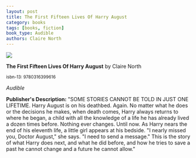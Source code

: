 ```yaml
---
layout: post
title: The First Fifteen Lives Of Harry August
category: books
tags: [books, fiction]
book_type: Audible
authors: Claire North
---
```


<img src="http://books.google.com/books/content?id=-tO1ngEACAAJ&printsec=frontcover&img=1&zoom=1&source=gbs_api"/>

**The First Fifteen Lives Of Harry August** by Claire North

<sup>isbn-13: 9780316399616</sup>

*Audible*

**Publisher's Description:**
"SOME STORIES CANNOT BE TOLD IN JUST ONE LIFETIME. Harry August is on his
deathbed. Again. No matter what he does or the decisions he makes, when
death comes, Harry always returns to where he began, a child with all the
knowledge of a life he has already lived a dozen times before. Nothing ever
changes. Until now. As Harry nears the end of his eleventh life, a little
girl appears at his bedside. "I nearly missed you, Doctor August," she
says. "I need to send a message." This is the story of what Harry does
next, and what he did before, and how he tries to save a past he cannot
change and a future he cannot allow."